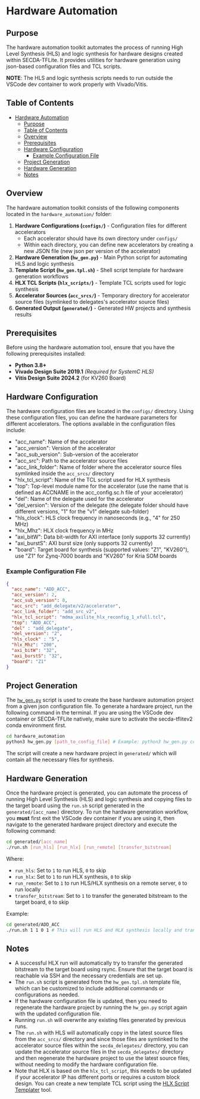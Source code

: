 # Hardware Automation

## Purpose
The hardware automation toolkit automates the process of running High Level Synthesis (HLS) and logic synthesis for hardware designs created within SECDA-TFLite. It provides utilities for hardware generation using json-based configuration files and TCL scripts.

**NOTE**: The HLS and logic synthesis scripts needs to run outside the VSCode dev container to work properly with Vivado/Vitis.


## Table of Contents
- [Hardware Automation](#hardware-automation)
  - [Purpose](#purpose)
  - [Table of Contents](#table-of-contents)
  - [Overview](#overview)
  - [Prerequisites](#prerequisites)
  - [Hardware Configuration](#hardware-configuration)
    - [Example Configuration File](#example-configuration-file)
  - [Project Generation](#project-generation)
  - [Hardware Generation](#hardware-generation)
  - [Notes](#notes)

## Overview

The hardware automation toolkit consists of the following components located in the `hardware_automation/` folder:

1. **Hardware Configurations (`configs/`)** - Configuration files for different accelerators
   - Each accelerator should have its own directory under `configs/`
   - Within each directory, you can define new accelerators by creating a new JSON file (new json per version of the accelerator)
2. **Hardware Generation (`hw_gen.py`)** - Main Python script for automating HLS and logic synthesis
3. **Template Script (`hw_gen.tpl.sh`)** - Shell script template for hardware generation workflows
4. **HLX TCL Scripts (`hlx_scripts/`)** - Template TCL scripts used for logic synthesis
5. **Accelerator Sources (`acc_srcs/`)** - Temporary directory for accelerator source files (symlinked to delegates's accelerator source files)
6. **Generated Output (`generated/`)** - Generated HW projects and synthesis results

## Prerequisites

Before using the hardware automation tool, ensure that you have the following prerequisites installed:
- **Python 3.8+** 
- **Vivado Design Suite 2019.1** *(Required for SystemC HLS)*
- **Vitis Design Suite 2024.2** (for KV260 Board)


## Hardware Configuration
The hardware configuration files are located in the `configs/` directory. 
Using these configuration files, you can define the hardware parameters for different accelerators.
The options available in the configuration files include:
- "acc_name": Name of the accelerator
- "acc_version": Version of the accelerator
- "acc_sub_version": Sub-version of the accelerator
- "acc_src": Path to the accelerator source files
- "acc_link_folder": Name of folder where the accelerator source files symlinked inside the `acc_srcs/` directory
- "hlx_tcl_script": Name of the TCL script used for HLX synthesis
- "top": Top-level module name for the accelerator (use the name that is defined as ACCNAME in the acc_config.sc.h file of your accelerator)
- "del": Name of the delegate used for the accelerator
- "del_version": Version of the delegate (the delegate folder should have different versions, "1" for the "v1" delegate sub-folder)
- "hls_clock": HLS clock frequency in nanoseconds (e.g., "4" for 250 MHz)
- "hlx_Mhz": HLX clock frequency in MHz
- "axi_bitW": Data bit-width for AXI interface (only supports 32 currently)
- "axi_burstS": AXI burst size (only supports 32 currently)
- "board": Target board for synthesis (supported values: "Z1", "KV260"), use "Z1" for Zynq-7000 boards and "KV260" for Kria SOM boards


### Example Configuration File
```json
{
  "acc_name": "ADD_ACC",
  "acc_version": 2,
  "acc_sub_version": 0,
  "acc_src": "add_delegate/v2/accelerator",
  "acc_link_folder": "add_src_v2",
  "hlx_tcl_script": "mdma_axilite_hlx_reconfig_1_xfull.tcl",
  "top": "ADD_ACC",
  "del" : "add_delegate",
  "del_version": "2",
  "hls_clock" : "5",
  "hlx_Mhz": "200",
  "axi_bitW": "32",
  "axi_burstS": "32",
  "board": "Z1"
}
```


## Project Generation
The [`hw_gen.py`](./hw_gen.py) script is used to create the base hardware automation project from a given json configuration file. To generate a hardware project, run the following command in the terminal.
If you are using the VSCode dev container or SECDA-TFLite natively, make sure to activate the secda-tflitev2 conda environment first.
```bash
cd hardware_automation
python3 hw_gen.py [path_to_config_file] # Example: python3 hw_gen.py configs/ADD/ADDv1_0.json
```
The script will create a new hardware project in `generated/` which will contain all the necessary files for synthesis.



## Hardware Generation
Once the hardware project is generated, you can automate the process of running High Level Synthesis (HLS) and logic synthesis and copying files to the target board using the `run.sh` script generated in the `generated/[acc_name]` directory.
To run the hardware generation workflow, you **must** first exit the VSCode dev container if you are using it, then navigate to the generated hardware project directory and execute the following command:
```bash
cd generated/[acc_name]
./run.sh [run_hls] [run_hlx] [run_remote] [transfer_bitstream]
```
Where:
- `run_hls`: Set to `1` to run HLS, `0` to skip
- `run_hlx`: Set to `1` to run HLX synthesis, `0` to skip
- `run_remote`: Set to `1` to run HLS/HLX synthesis on a remote server, `0` to run locally
- `transfer_bitstream`: Set to `1` to transfer the generated bitstream to the target board, `0` to skip


Example:
```bash
cd generated/ADD_ACC
./run.sh 1 1 0 1 # This will run HLS and HLX synthesis locally and transfer the bitstream to the target board
```

## Notes

- A successful HLX run will automatically try to transfer the generated bitstream to the target board using rsync. Ensure that the target board is reachable via SSH and the necessary credentials are set up.
- The `run.sh` script is generated from the `hw_gen.tpl.sh` template file, which can be customized to include additional commands or configurations as needed.
- If the hardware configuration file is updated, then you need to regenerate the hardware project by running the `hw_gen.py` script again with the updated configuration file.
- Running `run.sh`  will overwrite any existing files generated by previous runs.
- The `run.sh` with HLS will automatically copy in the latest source files from the `acc_srcs/` directory and since those files are symlinked to the accelerator source files within the `secda_delegates/` directory, you can update the accelerator source files in the `secda_delegates/` directory and then regenerate the hardware project to use the latest source files, without needing to modify the hardware configuration file.
- Note that HLX is based on the `hlx_tcl_script`, this needs to be updated if your accelerator IP has different ports or requires a custom block design. You can create a new template TCL script using the [HLX Script Templater](hlx_templater/readme.md) tool.
